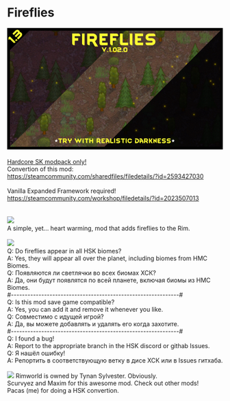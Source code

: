 # Fireflies
![Preview](/__PREVIEW__/Fireflies.png?raw=true "Preview")<br><br>
[Hardcore SK modpack only!](https://github.com/skyarkhangel/Hardcore-SK/tree/development)
<br>
Convertion of this mod:<br>
https://steamcommunity.com/sharedfiles/filedetails/?id=2593427030<br><br>
Vanilla Expanded Framework required!<br>
https://steamcommunity.com/workshop/filedetails/?id=2023507013<br><br>
<br>
<img src="https://i.imgur.com/svEwA2k.png"><br>
A simple, yet... heart warming, mod that adds fireflies to the Rim.<br>
<br>
<img src="https://i.imgur.com/5KVUmeE.png"><br>
Q: Do fireflies appear in all HSK biomes?<br>
A: Yes, they will appear all over the planet, including biomes from HMC Biomes.<br>
Q: Появляются ли светлячки во всех биомах ХСК?<br>
A: Да, они будут появлятся по всей планете, включая биомы из HMC Biomes.<br>
#-------------------------------------------------------------#<br>
Q: Is this mod save game compatible?<br>
A: Yes, you can add it and remove it whenever you like.<br>
Q: Совместимо с идущей игрой?<br>
A: Да, вы можете добавлять и удалять его когда захотите.<br>
#-------------------------------------------------------------#<br>
Q: I found a bug!<br>
A: Report to the appropriate branch in the HSK discord or githab Issues.<br>
Q: Я нашёл ошибку!<br>
A: Репортить в соответствующую ветку в дисе ХСК или в Issues гитхаба.<br>
<br>
<img src="https://i.imgur.com/fdngbbh.png">
Rimworld is owned by Tynan Sylvester. Obviously.<br>
Scurvyez and Maxim for this awesome mod. Check out other mods!<br>
Pacas (me) for doing a HSK convertion.<br>